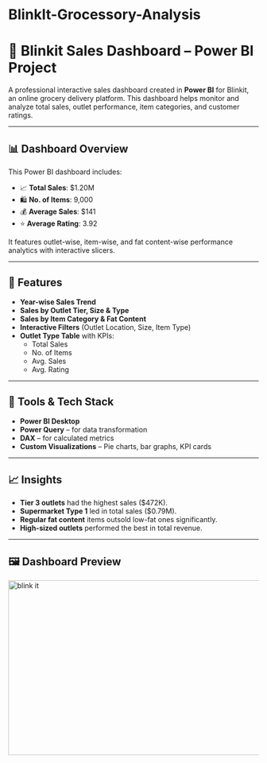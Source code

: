 # BlinkIt-Grocessory-Analysis
# 🛒 Blinkit Sales Dashboard – Power BI Project

A professional interactive sales dashboard created in **Power BI** for Blinkit, an online grocery delivery platform. This dashboard helps monitor and analyze total sales, outlet performance, item categories, and customer ratings.

---

## 📊 Dashboard Overview

This Power BI dashboard includes:

- 📈 **Total Sales**: $1.20M  
- 🛍️ **No. of Items**: 9,000  
- 💰 **Average Sales**: $141  
- ⭐ **Average Rating**: 3.92  

It features outlet-wise, item-wise, and fat content-wise performance analytics with interactive slicers.

---

## 📌 Features

- **Year-wise Sales Trend**
- **Sales by Outlet Tier, Size & Type**
- **Sales by Item Category & Fat Content**
- **Interactive Filters** (Outlet Location, Size, Item Type)
- **Outlet Type Table** with KPIs:
  - Total Sales
  - No. of Items
  - Avg. Sales
  - Avg. Rating

---

## 🧰 Tools & Tech Stack

- **Power BI Desktop**
- **Power Query** – for data transformation
- **DAX** – for calculated metrics
- **Custom Visualizations** – Pie charts, bar graphs, KPI cards

---

## 📈 Insights

- **Tier 3 outlets** had the highest sales ($472K).
- **Supermarket Type 1** led in total sales ($0.79M).
- **Regular fat content** items outsold low-fat ones significantly.
- **High-sized outlets** performed the best in total revenue.

---

## 🖼️ Dashboard Preview

<img width="609" height="352" alt="blink it" src="https://github.com/user-attachments/assets/e129c939-9fd6-46b2-9b01-1f3832a8d455" />




